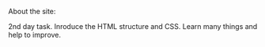 About the site:

2nd day task. Inroduce the HTML structure and CSS. Learn many things and help to improve.
